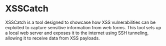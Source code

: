# XSSCatch
XSSCatch is a tool designed to showcase how XSS vulnerabilities can be exploited to capture sensitive information from web forms. This tool sets up a local web server and exposes it to the internet using SSH tunneling, allowing it to receive data from XSS payloads.
